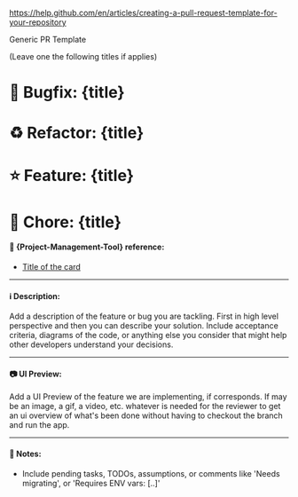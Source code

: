 https://help.github.com/en/articles/creating-a-pull-request-template-for-your-repository

Generic PR Template

(Leave one the following titles if applies)

# :wrench: Bugfix: {title}

# :recycle: Refactor: {title}

# :star: Feature: {title}

# :book: Chore: {title}

#### :link: {Project-Management-Tool} reference:

- [Title of the card](https://link-to-project-management)

---

#### :information_source: Description:

Add a description of the feature or bug you are tackling. First in high level perspective and then you can describe your solution. Include acceptance criteria, diagrams of the code, or anything else you consider that might help other developers understand your decisions.

---

#### :camera: UI Preview:

Add a UI Preview of the feature we are implementing, if corresponds. If may be an image, a gif, a video, etc. whatever is needed for the reviewer to get an ui overview of what's been done without having to checkout the branch and run the app.

---

#### :pushpin: Notes:

- Include pending tasks, TODOs, assumptions, or comments like 'Needs migrating', or 'Requires ENV vars: [..]'
